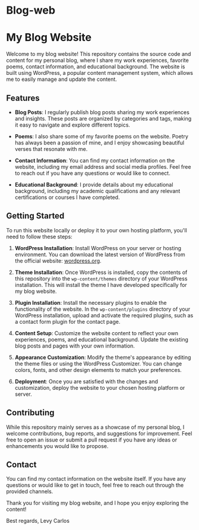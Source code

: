 # Blog-web
# My Blog Website

Welcome to my blog website! This repository contains the source code and content for my personal blog, where I share my work experiences, favorite poems, contact information, and educational background. The website is built using WordPress, a popular content management system, which allows me to easily manage and update the content.

## Features

- **Blog Posts**: I regularly publish blog posts sharing my work experiences and insights. These posts are organized by categories and tags, making it easy to navigate and explore different topics.

- **Poems**: I also share some of my favorite poems on the website. Poetry has always been a passion of mine, and I enjoy showcasing beautiful verses that resonate with me.

- **Contact Information**: You can find my contact information on the website, including my email address and social media profiles. Feel free to reach out if you have any questions or would like to connect.

- **Educational Background**: I provide details about my educational background, including my academic qualifications and any relevant certifications or courses I have completed.

## Getting Started

To run this website locally or deploy it to your own hosting platform, you'll need to follow these steps:

1. **WordPress Installation**: Install WordPress on your server or hosting environment. You can download the latest version of WordPress from the official website: [wordpress.org](https://wordpress.org/).

2. **Theme Installation**: Once WordPress is installed, copy the contents of this repository into the `wp-content/themes` directory of your WordPress installation. This will install the theme I have developed specifically for my blog website.

3. **Plugin Installation**: Install the necessary plugins to enable the functionality of the website. In the `wp-content/plugins` directory of your WordPress installation, upload and activate the required plugins, such as a contact form plugin for the contact page.

4. **Content Setup**: Customize the website content to reflect your own experiences, poems, and educational background. Update the existing blog posts and pages with your own information.

5. **Appearance Customization**: Modify the theme's appearance by editing the theme files or using the WordPress Customizer. You can change colors, fonts, and other design elements to match your preferences.

6. **Deployment**: Once you are satisfied with the changes and customization, deploy the website to your chosen hosting platform or server.

## Contributing

While this repository mainly serves as a showcase of my personal blog, I welcome contributions, bug reports, and suggestions for improvement. Feel free to open an issue or submit a pull request if you have any ideas or enhancements you would like to propose.

## Contact

You can find my contact information on the website itself. If you have any questions or would like to get in touch, feel free to reach out through the provided channels.

Thank you for visiting my blog website, and I hope you enjoy exploring the content!

Best regards,
Levy Carlos

